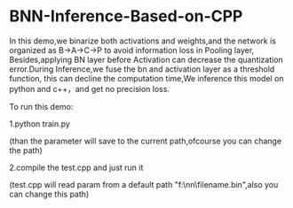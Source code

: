 # BNN-Inference-Based-on-CPP
In this demo,we binarize both activations and weights,and the network is organized as B->A->C->P to avoid information loss in Pooling layer,
Besides,applying BN layer before Activation can decrease the quantization error.During Inference,we fuse the bn and activation layer as a threshold function,
this can decline the computation time,We inference this model on python and c++，and get no precision loss.

To run this demo:

1.python train.py

(than the parameter will save to the current path,ofcourse you can change the path)

2.compile the test.cpp and just run it

(test.cpp will read param from a default path "f:\\nn\\filename.bin",also you can change this path)

